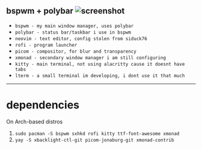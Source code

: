 

bspwm + polybar
![screenshot](https://raw.githubusercontent.com/rogerpanza/bad-dotfiles/main/screenshot.png "screenshot")
---
- `bspwm - my main window manager, uses polybar`
- `polybar - status bar/taskbar i use in bspwm`
- `neovim - text editor, config stolen from siduck76`
- `rofi - program launcher`
- `picom - compositor, for blur and transparency`
- `xmonad - secondary window manager i am still configuring`
- `kitty - main terminal, not using alacritty cause it doesnt have tabs`
- `lterm - a small terminal im developing, i dont use it that much`


---
# dependencies
On Arch-based distros
1. `sudo pacman -S bspwm sxhkd rofi kitty ttf-font-awesome xmonad` 
2. `yay -S xbacklight-ctl-git picom-jonaburg-git xmonad-contrib`

